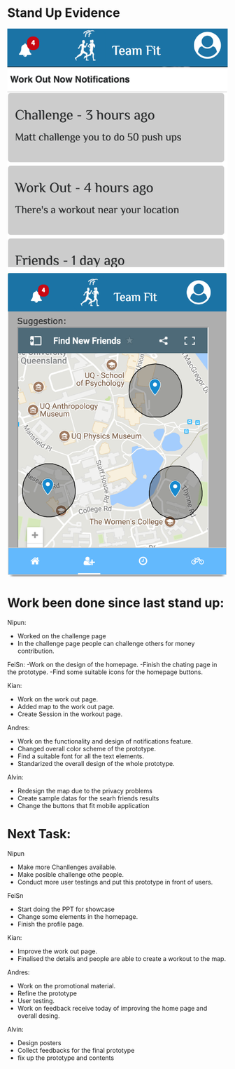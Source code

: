 # Stand Up Evidence

![Notification](image/notification.png)
![Notification2](image/notification2.png)
![Notification2](image/map.png)



# Work been done since last stand up:

Nipun:
- Worked on the challenge page
- In the challenge page people can challenge others for money contribution.

FeiSn:
-Work on the design of the homepage.
-Finish the chating page in the prototype.
-Find some suitable icons for the homepage buttons.


Kian:
- Work on the work out page.
- Added map to the work out page.
- Create Session in the workout page.


Andres:
- Work on the functionality and design of notifications feature.
- Changed overall color scheme of the prototype.
- Find a suitable font for all the text elements.
- Standarized the overall design of the whole prototype.

Alvin:
- Redesign the map due to the privacy problems
- Create sample datas for the searh friends results 
- Change the buttons that fit mobile application


# Next Task:

Nipun
- Make more Chanllenges available.
- Make posible challenge othe people.
- Conduct more user testings and put this prototype in front of users.

FeiSn
- Start doing the PPT for showcase
- Change some elements in the homepage.
- Finish the profile page.

Kian:
- Improve the work out page.
- Finalised the details and people are able to create a workout to the map.

Andres:
- Work on the promotional material.
- Refine the prototype
- User testing.
- Work on feedback receive today of improving the home page and overall desing.

Alvin:
- Design posters
- Collect feedbacks for the final prototype 
- fix up the prototype and contents 


